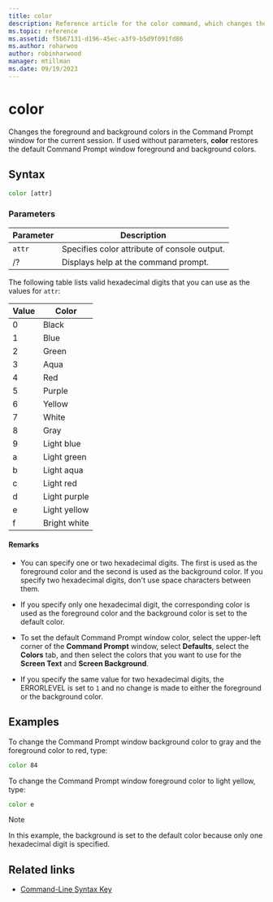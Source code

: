 ```yaml
---
title: color
description: Reference article for the color command, which changes the foreground and background colors in the Command Prompt window for the current session.
ms.topic: reference
ms.assetid: f5b67131-d196-45ec-a3f9-b5d9f091fd86
ms.author: roharwoo
author: robinharwood
manager: mtillman
ms.date: 09/19/2023
---
```


# color

Changes the foreground and background colors in the Command Prompt window for the current session. If used without parameters, **color** restores the default Command Prompt window foreground and background colors.

## Syntax

```cmd
color [attr]
```

### Parameters

| Parameter | Description |
| --------- | ----------- |
| `attr` | Specifies color attribute of console output. |
| /? | Displays help at the command prompt. |

The following table lists valid hexadecimal digits that you can use as the values for `attr`:

| Value | Color |
| ----- | ----- |
| 0 | Black |
| 1 | Blue |
| 2 | Green |
| 3 | Aqua |
| 4 | Red |
| 5 | Purple |
| 6 | Yellow |
| 7 | White |
| 8 | Gray |
| 9 | Light blue |
| a | Light green |
| b | Light aqua |
| c | Light red |
| d | Light purple |
| e | Light yellow |
| f | Bright white |

#### Remarks

- You can specify one or two hexadecimal digits. The first is used as the foreground color and the second is used as the background color. If you specify two hexadecimal digits, don't use space characters between them.

- If you specify only one hexadecimal digit, the corresponding color is used as the foreground color and the background color is set to the default color.

- To set the default Command Prompt window color, select the upper-left corner of the **Command Prompt** window, select **Defaults**, select the **Colors** tab, and then select the colors that you want to use for the **Screen Text** and **Screen Background**.

- If you specify the same value for two hexadecimal digits, the ERRORLEVEL is set to `1` and no change is made to either the foreground or the background color.

## Examples

To change the Command Prompt window background color to gray and the foreground color to red, type:

```cmd
color 84
```

To change the Command Prompt window foreground color to light yellow, type:

```cmd
color e
```

> [!NOTE]
> In this example, the background is set to the default color because only one hexadecimal digit is specified.

## Related links

- [Command-Line Syntax Key](command-line-syntax-key.md)
